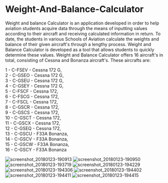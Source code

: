 # Weight-And-Balance-Calculator
Weight and balance Calculator is an application developed in order to help aviation students acquire data through the means of inputting values according to their aircraft and receiving calculated information in return. To date, the students in various Schools of Aviation calculate the weights and balance of their given aircraft's through a lengthy process. Weight and Balance Calculator is developed as a tool that allows students to quickly determine these values. Weight and Balance Calculator offers 16 aircraft's in total, consisting of Cessna and Bonanza aircraft's. These aircrafts are:

1 - C-FSEV - Cessna 172 G,<br> 2 - C-GSEO - Cessna 172 G,<br> 3 - C-GSEU - Cessna 172 G,<br> 4 - C-GSEY - Cessna 172 G,<br> 5 - C-FSCF - Cessna 172,<br> 6 - C-FSCG - Cessna 172,<br> 7 - C-FSCL - Cessna 172,<br> 8 - C-GSCR - Cessna 172,<br> 9 - C-GSCS - Cessna 172,<br> 10 - C-GSCT - Cessna 172,<br> 11 - C-GSCX - Cessna 172,<br> 12 - C-GSEQ - Cessna 172,<br> 13 - C-GSCU - F33A Bonanza,<br> 14 - C-GSCV - F33A Bonanza,<br> 15 - C-GSCW - F33A Bonanza,<br> 16 - C-GSCY - F33A Bonanza


![screenshot_20180123-190913](https://user-images.githubusercontent.com/19450714/35310042-73cab0fe-007d-11e8-96d4-d565f7e70ce0.png)
![screenshot_20180123-190950](https://user-images.githubusercontent.com/19450714/35310255-812493e0-007e-11e8-9c00-c34c113fed9c.png)
![screenshot_20180123-193719](https://user-images.githubusercontent.com/19450714/35310121-dc3764de-007d-11e8-9d46-4c4431da4562.png)
![screenshot_20180123-194229](https://user-images.githubusercontent.com/19450714/35310120-dc28816c-007d-11e8-9c3d-3f4cb7de7d87.png)
![screenshot_20180123-194306](https://user-images.githubusercontent.com/19450714/35310119-dc1addaa-007d-11e8-8186-920213658bf1.png)
![screenshot_20180123-194402](https://user-images.githubusercontent.com/19450714/35310124-dc9178ac-007d-11e8-9d62-bdf4af711468.png)
![screenshot_20180123-194411](https://user-images.githubusercontent.com/19450714/35310123-dc844740-007d-11e8-9b3b-3c05c2e5159e.png)
![screenshot_20180123-194415](https://user-images.githubusercontent.com/19450714/35310122-dc4c196a-007d-11e8-9e8f-aeb82043f5f5.png)
